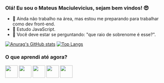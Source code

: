 ### Olá! Eu sou o Mateus Maciulevicius, sejam bem vindos! 😎

- 🔭 Ainda não trabalho na área, mas estou me preparando para trabalhar como dev front-end.
- 🌱 Estudo JavaScript.
- 💬 Você deve estar se perguntando: "que raio de sobrenome é esse?".

[![Anurag's GitHub stats](https://github-readme-stats.vercel.app/api?username=DevMateusmac&count_private=false&show_icons=true&theme=nord)](https://github.com/anuraghazra/github-readme-stats)
[![Top Langs](https://github-readme-stats.vercel.app/api/top-langs/?username=DevMateusmac&layout=compact&theme=nord)](https://github.com/anuraghazra/github-readme-stats)


### O que aprendi até agora?
<div>
  <img height=40 width=40 src="https://cdn.jsdelivr.net/gh/devicons/devicon/icons/javascript/javascript-original.svg" />
  <img height=40 width=40 src="https://cdn.jsdelivr.net/gh/devicons/devicon/icons/html5/html5-original.svg" />
  <img height=40 width=40 src="https://cdn.jsdelivr.net/gh/devicons/devicon/icons/css3/css3-original.svg" />
  <img height=40 width=40 src="https://cdn.jsdelivr.net/gh/devicons/devicon/icons/bootstrap/bootstrap-original.svg" />
  <img height=40 width=40 src="https://cdn.jsdelivr.net/gh/devicons/devicon/icons/sass/sass-original.svg" />
</div>


<!-- 
- 👯 I’m looking to collaborate on ...
- 🤔 I’m looking for help with ...
- 💬 Você deve estar se perguntando: "que raio de sobrenome é esse?".
- 📫 How to reach me: ...
- 😄 Pronouns: ...
- ⚡ Fun fact: ...

-->
